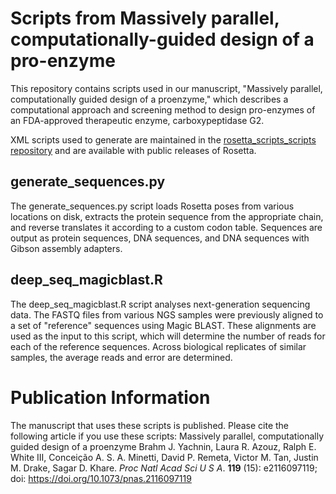 # Scripts from Massively parallel, computationally-guided design of a pro-enzyme

This repository contains scripts used in our manuscript, "Massively parallel, computationally guided design of a proenzyme," which describes a computational approach and screening method to design pro-enzymes of an FDA-approved therapeutic enzyme, carboxypeptidase G2.

XML scripts used to generate are maintained in the [rosetta_scripts_scripts repository](https://github.com/RosettaCommons/rosetta_scripts_scripts) and are available with public releases of Rosetta.

## generate_sequences.py

The generate_sequences.py script loads Rosetta poses from various locations on disk, extracts the protein sequence from the appropriate chain, and reverse translates it according to a custom codon table.  Sequences are output as protein sequences, DNA sequences, and DNA sequences with Gibson assembly adapters.

## deep_seq_magicblast.R

The deep_seq_magicblast.R script analyses next-generation sequencing data.  The FASTQ files from various NGS samples were previously aligned to a set of "reference" sequences using Magic BLAST.  These alignments are used as the input to this script, which will determine the number of reads for each of the reference sequences.  Across biological replicates of similar samples, the average reads and error are determined.

# Publication Information

The manuscript that uses these scripts is published.  Please cite the following article if you use these scripts:
Massively parallel, computationally guided design of a proenzyme
Brahm J. Yachnin, Laura R. Azouz, Ralph E. White III, Conceição A. S. A. Minetti, David P. Remeta, Victor M. Tan, Justin M. Drake, Sagar D. Khare.
*Proc Natl Acad Sci U S A*. **119** (15): e2116097119; doi: https://doi.org/10.1073/pnas.2116097119

